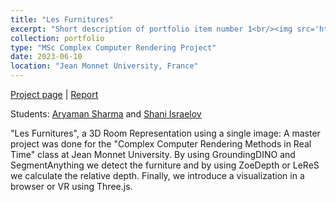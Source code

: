 ```yaml
---
title: "Les Furnitures"
excerpt: "Short description of portfolio item number 1<br/><img src='https://github.com/AryamanSharma17/ScenRec/blob/master/Resource/Gitimage_all.jpg'>"
collection: portfolio
type: "MSc Complex Computer Rendering Project"
date: 2023-06-10
location: "Jean Monnet University, France"
---
```


[Project page](https://github.com/shani1610/ScenRec) | [Report](https://docs.google.com/document/d/1H-62ivassRkr67CzGk3RW59uWEpVYvGlF2BS_eQQ4MI/edit?usp=sharing)

Students:
[Aryaman Sharma](https://github.com/AryamanSharma17) and [Shani Israelov](https://github.com/shani1610)

"Les Furnitures", a 3D Room Representation using a single image: A master project was done for the "Complex Computer Rendering Methods in Real Time" class at Jean Monnet University. By using GroundingDINO and SegmentAnything we detect the furniture and by using ZoeDepth or LeReS we calculate the relative depth. 
Finally, we introduce a visualization in a browser or VR using Three.js.
